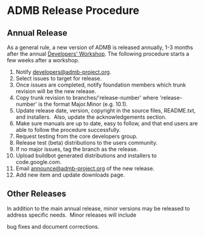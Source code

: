 #  ADMB Release Procedure

## Annual Release

  
As a general rule, a new version of ADMB is released annually, 1-3 months after the annual [Developers' Workshop][1]. The following procedure starts a few weeks after a workshop.  
  

1. Notify developers@admb-project.org.
2. Select issues to target for release.
3. Once issues are completed, notify foundation members which trunk revision will be the new release.
4. Copy trunk revision to branches/'release-number' where 'release-number' is the format Major.Minor (e.g. 10.1).
5. Update release date, version, copyright in the source files, README.txt, and installers.  Also, update the acknowledgements section.
6. Make sure manuals are up to date, easy to follow, and that end users are able to follow the procedure successfully.
7. Request testing from the core developers group.
8. Release test (beta) distributions to the users community.
9. If no major issues, tag the branch as the release.
10. Upload buildbot generated distributions and installers to code.google.com. 
11. Email announce@admb-project.org of the new release.
12. Add new item and update downloads page.

## Other Releases

  
In addition to the main annual release, minor versions may be released to address specific needs.  Minor releases will include

bug fixes and document corrections.

 

[1]: README.md
